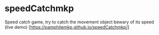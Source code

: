 # speedCatchmkp
Speed catch game, try to catch the movement object bewary of its speed
(live demo) [https://pamphilemkp.github.io/speedCatchmkp/]
